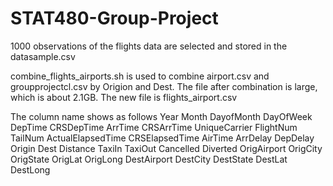 # STAT480-Group-Project

1000 observations of the flights data are selected and stored in the datasample.csv 


combine_flights_airports.sh is used to combine airport.csv and groupprojectcl.csv by Origion and Dest. The file after combination is large, which is about 2.1GB. The new file is flights_airport.csv

The column name shows as follows
Year Month DayofMonth DayOfWeek DepTime CRSDepTime ArrTime CRSArrTime UniqueCarrier FlightNum TailNum ActualElapsedTime CRSElapsedTime AirTime ArrDelay DepDelay Origin Dest Distance TaxiIn TaxiOut Cancelled Diverted OrigAirport OrigCity OrigState OrigLat OrigLong DestAirport DestCity DestState DestLat DestLong
